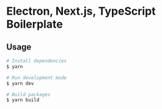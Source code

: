# Electron, Next.js, TypeScript Boilerplate

## Usage

```bash
# Install dependencies
$ yarn

# Run development mode
$ yarn dev

# Build packages
$ yarn build
```
